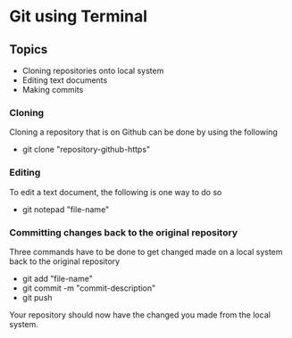 # Git using Terminal

## Topics

* Cloning repositories onto local system
* Editing text documents
* Making commits 

### Cloning

Cloning a repository that is on Github can be done by using the following

* git clone "repository-github-https"

### Editing

To edit a text document, the following is one way to do so

* git notepad "file-name"

### Committing changes back to the original repository

Three commands have to be done to get changed made on a local system back to the original repository

* git add "file-name"
* git commit -m "commit-description"
* git push

Your repository should now have the changed you made from the local system.
